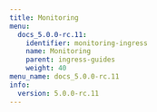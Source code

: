 ```yaml
---
title: Monitoring
menu:
  docs_5.0.0-rc.11:
    identifier: monitoring-ingress
    name: Monitoring
    parent: ingress-guides
    weight: 40
menu_name: docs_5.0.0-rc.11
info:
  version: 5.0.0-rc.11
---
```


